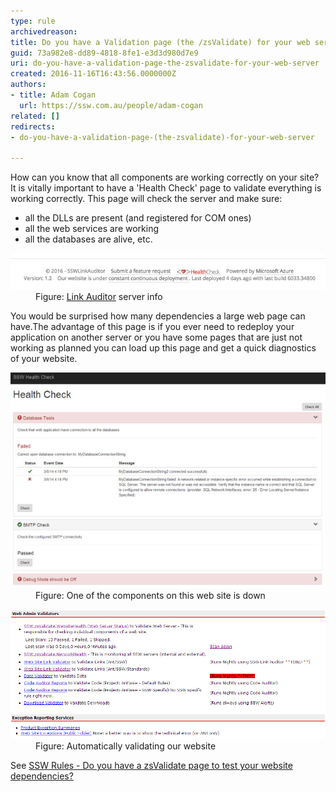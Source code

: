 ```yaml
---
type: rule
archivedreason: 
title: Do you have a Validation page (the /zsValidate) for your web server?
guid: 73a982e8-dd89-4818-8fe1-e3d3d980d7e9
uri: do-you-have-a-validation-page-the-zsvalidate-for-your-web-server
created: 2016-11-16T16:43:56.0000000Z
authors:
- title: Adam Cogan
  url: https://ssw.com.au/people/adam-cogan
related: []
redirects:
- do-you-have-a-validation-page-(the-zsvalidate)-for-your-web-server

---
```


How can you know that all components are working correctly on your site? It is vitally important to have a 'Health Check' page to validate everything is working correctly. This page will check the server and make sure:

* all the DLLs are present (and registered for COM ones)
* all the web services are working
* all the databases are alive, etc.



<!--endintro-->
<dl class="image"><dt><img src="../../assets/la-footer.jpg" alt="Link Auditor footer" data-pin-nopin="true" style="width:700px;"></dt><dd>Figure: <a href="https://sswlinkauditor.com/">Link Auditor</a> server info</dd></dl>
You would be surprised how many dependencies a large web page can have.The advantage of this page is if you ever need to redeploy your application on another server or you have some pages that are just not working as planned you can load up this page and get a quick diagnostics of your website.
<dl class="image"><dt><img src="../../assets/ValidateSetup.jpg" alt="Validate Setup" style="width:640px;"></dt><dd>Figure: One of the components on this web site is down</dd></dl><dl class="image"><dt><img src="../../assets/ValidationTests.jpg" alt="Validation Tests" style="width:750px;"></dt><dd>Figure: Automatically validating our website</dd><p>See <a href="https://www.ssw.com.au/ssw/Standards/Rules/RulesToBetterUnitTests.aspx#zsValidatePage">SSW Rules - Do you have a zsValidate page to test your website dependencies?</a></p>
<br></dl>
